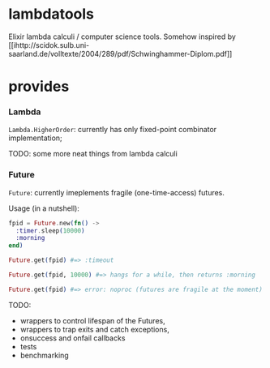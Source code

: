 lambdatools
===========

Elixir lambda calculi / computer science tools. Somehow inspired by 
[[ihttp://scidok.sulb.uni-saarland.de/volltexte/2004/289/pdf/Schwinghammer-Diplom.pdf]]

provides
===

### Lambda

``Lambda.HigherOrder``: currently has only fixed-point combinator implementation;

TODO: some more neat things from lambda calculi

### Future

``Future``: currently imeplements fragile (one-time-access) futures.

Usage (in a nutshell): 

``` Elixir
fpid = Future.new(fn() ->
  :timer.sleep(10000)
  :morning
end)

Future.get(fpid) #=> :timeout

Future.get(fpid, 10000) #=> hangs for a while, then returns :morning

Future.get(fpid) #=> error: noproc (futures are fragile at the moment)
```

TODO:
 - wrappers to control lifespan of the Futures, 
 - wrappers to trap exits and catch exceptions,
 - onsuccess and onfail callbacks
 - tests
 - benchmarking

